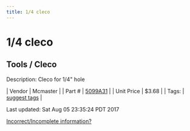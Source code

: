 ```yaml
---
title: 1/4 cleco
---
```


# 1/4 cleco
## Tools / Cleco
Description: 	Cleco for 1/4" hole 

| Vendor | Mcmaster | 
| Part # | [5099A31](https://www.mcmaster.com/#5099A31) | 
| Unit Price | $3.68 | 
| Tags: | [suggest tags](https://docs.google.com/forms/d/e/1FAIpQLSeWyY8v3RgOty-MyWmh9U0iivNYN_molChYyS-0U-o-kOAv_g/viewform) | 

Last updated: Sat Aug 05 23:35:24 PDT 2017

 [Incorrect/Incomplete information?](https://docs.google.com/forms/d/e/1FAIpQLSeWyY8v3RgOty-MyWmh9U0iivNYN_molChYyS-0U-o-kOAv_g/viewform)